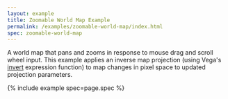 ```yaml
---
layout: example
title: Zoomable World Map Example
permalink: /examples/zoomable-world-map/index.html
spec: zoomable-world-map
---
```


A world map that pans and zooms in response to mouse drag and scroll wheel input. This example applies an inverse map projection (using Vega's [invert](../../docs/expressions/#invert) expression function) to map changes in pixel space to updated projection parameters.

{% include example spec=page.spec %}
